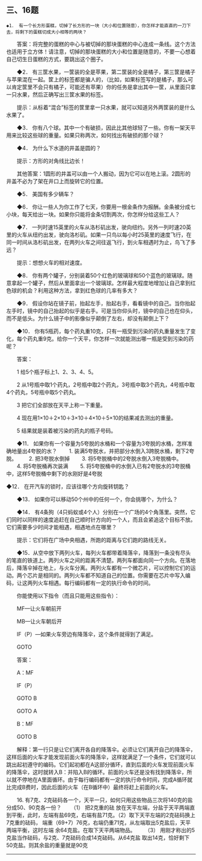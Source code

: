 ## 三、16题

    ◆1． 有一个长方形蛋糕，切掉了长方形的一块（大小和位置随意），你怎样才能直直的一刀下去，将剩下的蛋糕切成大小相等的两块？

　　答案：将完整的蛋糕的中心与被切掉的那块蛋糕的中心连成一条线。这个方法也适用于立方体！请注意，切掉的那块蛋糕的大小和位置是随意的，不要一心想着自己切生日蛋糕的方式，要跳出这个圈子。

　　◆2． 有三筐水果，一筐装的全是苹果，第二筐装的全是橘子，第三筐是橘子与苹果混在一起。筐上的标签都是骗人的，（比如，如果标签写的是橘子，那么可以肯定筐里不会只有橘子，可能还有苹果）你的任务是拿出其中一筐，从里面只拿一只水果，然后正确写出三筐水果的标签。

　　提示：从标着“混合”标签的筐里拿一只水果，就可以知道另外两筐装的是什么水果了。

　　◆3． 你有八个球。其中一个有破损，因此比其他球轻了一些。你有一架天平用来比较这些球的重量。如果只称两次，如何找出有破损的那个球？

　　◆4． 为什么下水道的井盖是圆的？

　　提示：方形的对角线比边长！

　　其他答案：1圆形的井盖可以由一个人搬动，因为它可以在地上滚。2圆形的井盖不必为了架在井口上而旋转它的位置。

　　◆5． 美国有多少辆车？

　　◆6． 你让一些人为你工作了七天，你要用一根金条作为报酬。金条被分成七小块，每天给出一块。如果你只能将金条切割两次，你怎样分给这些工人？

　　◆7． 一列时速15英里的火车从洛杉矶出发，驶向纽约。另外一列时速20英里的火车从纽约出发，驶向洛杉矶。如果一只鸟以每小时25英里的速度飞行，在同一时间从洛杉矶出发，在两列火车之间往返飞行，到火车相遇时为止，鸟飞了多远？

　　提示：想想火车的相对速度。

　　◆8． 你有两个罐子，分别装着50个红色的玻璃球和50个蓝色的玻璃球。随意拿起一个罐子，然后从里面拿出一个玻璃球。怎样最大程度地增加让自己拿到红色球的机会？利用这种方法，拿到红色球的几率有多大？

　　◆9． 假设你站在镜子前，抬起左手，抬起右手，看看镜中的自己。当你抬起左手时，镜中的自己抬起的似乎是右手。可是当你仰头时，镜中的自己也在仰头，而不是低头。为什么镜子中的影像似乎颠倒了左右，却没有颠倒上下？

　　◆10． 你有5瓶药，每个药丸重10克，只有一瓶受到污染的药丸重量发生了变化，每个药丸重9克。给你一个天平，你怎样一次就能测出哪一瓶是受到污染的药呢？

　　答案：

　　1 给5个瓶子标上1、2、3、4、5。

　　2 从1号瓶中取1个药丸，2号瓶中取2个药丸，3号瓶中取3个药丸，4号瓶中取4个药丸，5号瓶中取5个药丸。

　　3 把它们全部放在天平上称一下重量。

　　4 现在用1×10＋2×10＋3×10＋4×10＋5×10的结果减去测出的重量。

　　5 结果就是装着被污染的药丸的瓶子号码。

　　◆11． 如果你有一个容量为5夸脱的水桶和一个容量为3夸脱的水桶，怎样准确地量出4夸脱的水？
　　1. 装满5夸脱水，并把部分水倒入3跨脱水桶，剩下2夸脱。
　　2. 把3夸脱水倒掉
　　3. 将5夸脱桶中的2夸脱水倒入3夸脱桶中。
　　4. 将5夸脱桶再次装满
　　5. 将5夸脱桶中的水倒入已有2夸脱水的3夸脱桶中，这样5夸脱桶中剩下的水刚好是4夸脱

◆12． 在开汽车的锁时，应该往哪个方向旋转钥匙？

　　◆13． 如果你可以移动50个州中的任何一个，你会挑哪个，为什么？

　　◆14． 有4条狗（4只蚂蚁或4个人）分别在一个广场的4个角落里。突然，它们同时以同样的速度追赶在自己顺时针方向的一个人，而且会紧追这个目标不放。它们需要多少时间才能相遇，相遇地点在哪里？

　　提示：它们将在广场中央相遇，所跑的距离与它们跑的路线无关。

　　◆15．从空中放下两列火车，每列火车都带着降落伞，降落到一条没有尽头的笔直的铁道上。两列火车之间的距离不清楚。两列车都面向同一个方向。在落地后，降落伞掉在地上，与火车分离。两列火车都有一个微芯片，可以控制它们的运动。两个芯片是相同的。两列火车都不知道自己的位置。你需要在芯片中写入编码，让这两列火车相遇。每行编码都有一定的执行命令的时间。

　　你能使用以下指令（而且只能用这些指令）：

　　MF—让火车朝前开

　　MB—让火车朝后开

　　IF（P）—如果火车旁边有降落伞，这个条件就得到了满足。

　　GOTO

　　答案：

　　A：MF

　　IF（P）

　　GOTO B

　　GOTO A

　　B：MF

　　GOTO B

　　解释：第一行只是让它们离开各自的降落伞。必须让它们离开自己的降落伞，这样后面的火车才能发现前面火车的降落伞，这样就满足了一个条件，它们就可以跳出起初遵守的编码。它们起初都在A这部分循环，直到后面的火车发现前面火车的降落伞，这时就转入B：并陷入B的循环。前面的火车还是没有找到降落伞，所以就不停地在A里面循环。由于每行编码都有一定的执行命令时间，完成A循环就比完成B费时，因此后面的火车（在B循环中）最终将赶上前面的火车。

　　16. 有7克、2克砝码各一个，天平一只，如何只用这些物品三次将140克的盐分成50、90克各一份？
　　（1） 把2克重的砝 放在天平左端，分盐于天平两端直到平衡，此时，左端有盐69克，右端有盐71克。（2）取下天平左端的2克砝码换上7克重的砝码， 端重（69+7）76克，右端仍重71克，从左端取出5克盐后，天平两端平衡，这时左端 余64克盐。在取下天平两端物品。
　　（3） 用刚才称出的5克盐当作砝码，与2克、7克砝码合成14克砝码。从64克盐 取出14克，恰好剩下50克盐。则其余盐的重量就是90克

----------------------------------------------------------------------------------------------------------------------------
